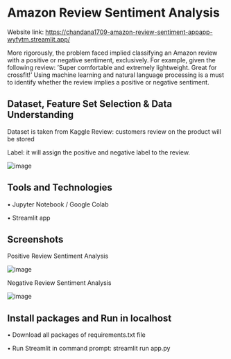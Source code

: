 
# Amazon Review Sentiment Analysis
Website link:
https://chandana1709-amazon-review-sentiment-appapp-wyfytm.streamlit.app/

More rigorously, the problem faced implied classifying an Amazon review with a 
positive or negative sentiment, exclusively. For example, given the following review: ’Super 
comfortable and extremely lightweight. Great for crossfit!’ Using machine learning and natural 
language processing is a must to identify whether the review implies a positive or negative 
sentiment.

 


## Dataset, Feature Set Selection & Data Understanding
Dataset is taken from Kaggle
Review: customers review on the product will be stored

Label: it will assign the positive and negative label to the review.

![image](https://user-images.githubusercontent.com/95367438/205500344-9f95686d-db65-4944-a3bb-a715c2b9d31d.png)

## Tools and Technologies
 •	Jupyter Notebook / Google Colab
 
 •	Streamlit app
 
## Screenshots
Positive Review Sentiment Analysis

![image](https://user-images.githubusercontent.com/95367438/205501047-6a9a4e85-5086-42a7-b2fa-bb3e0d9714e1.png)



Negative Review Sentiment Analysis

![image](https://user-images.githubusercontent.com/95367438/205501075-b3d002ca-75ba-4c27-bb78-0deb9603f3c5.png)


## Install packages and Run in localhost
 • Download all packages of requirements.txt file
 
 •	Run Streamlit in command prompt:    streamlit run app.py
 
